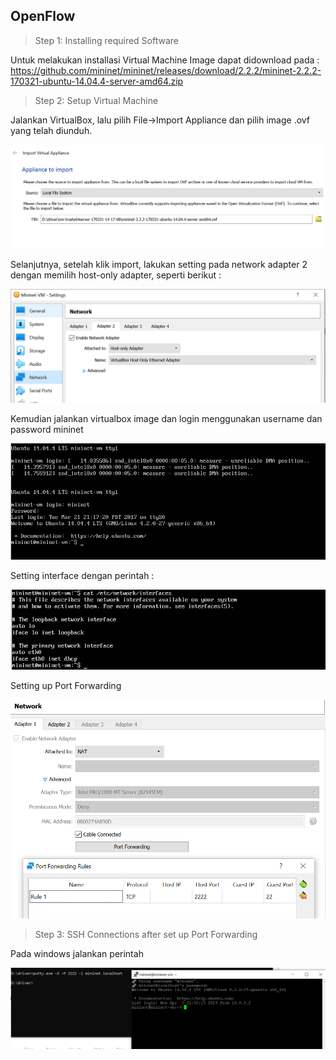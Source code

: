 OpenFlow
----------

> Step 1: Installing required Software

Untuk melakukan installasi Virtual Machine Image dapat didownload pada : </br>
https://github.com/mininet/mininet/releases/download/2.2.2/mininet-2.2.2-170321-ubuntu-14.04.4-server-amd64.zip


> Step 2: Setup Virtual Machine

Jalankan VirtualBox, lalu pilih File->Import Appliance dan pilih image .ovf yang telah diunduh.

![1](openflow-01.png)

Selanjutnya, setelah klik import, lakukan setting pada network adapter 2 dengan memilih host-only adapter, seperti berikut :

![2](openflow-02.png)

Kemudian jalankan virtualbox image dan login menggunakan username dan password mininet

![3](openflow-03.png)

Setting interface dengan perintah :

![4](openflow-04.png)

Setting up Port Forwarding

![5](openflow-05.png)


> Step 3: SSH Connections after set up Port Forwarding

Pada windows jalankan perintah

![9](openflow-06.png)

